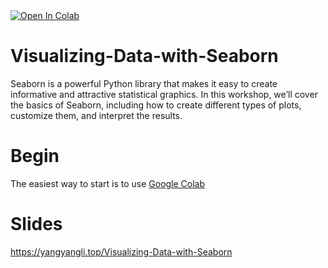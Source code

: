 <a target="_blank" href="https://colab.research.google.com/github/cauliyang/Visualizing-Data-with-Seaborn/blob/main/searborn_workshop_slides.ipynb">
  <img src="https://colab.research.google.com/assets/colab-badge.svg" alt="Open In Colab"/>
</a>

# Visualizing-Data-with-Seaborn

Seaborn is a powerful Python library that makes it easy to create informative and attractive statistical graphics. In this workshop, we’ll cover the basics of Seaborn, including how to create different types of plots, customize them, and interpret the results.

# Begin

The easiest way to start is to use [Google Colab](https://colab.research.google.com/github/cauliyang/Visualizing-Data-with-Seaborn/blob/main/searborn_workshop_slides.ipynb)

# Slides

https://yangyangli.top/Visualizing-Data-with-Seaborn
